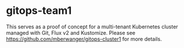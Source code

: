 # gitops-team1

This serves as a proof of concept for a multi-tenant Kubernetes cluster managed with Git, Flux v2 and Kustomize. Please see https://github.com/mberwanger/gitops-cluster1 for more details.
